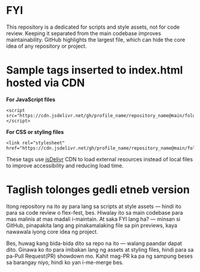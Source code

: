 # FYI
This repository is a dedicated for scripts and style assets, not for code review. Keeping it separated from the main codebase improves maintainability. 
GitHub highlights the largest file, which can hide the core idea of any repository or project.


# Sample tags inserted to index.html hosted via CDN

**For JavaScript files**
```
<script src="https://cdn.jsdelivr.net/gh/profile_name/repository_name@main/folder_name/scriptName.js"></script>
```
**For CSS or styling files**
```
<link rel="stylesheet" href="https://cdn.jsdelivr.net/gh/profile_name/repository_name@main/folder_name/style.css">
```
These tags use [jsDelivr](https://cdn.jsdelivr.net) CDN to load external resources instead of local files to improve accessibility and reducing load time.

# Taglish tolonges gedli etneb version
Itong repository na ito ay para lang sa scripts at style assets — hindi ito para sa code review o flex-fest, bes. 
Hiwalay ito sa main codebase para mas malinis at mas madali i-maintain. 
At saka FYI lang ha? — minsan si GitHub, pinapakita lang ang pinakamalaking file sa pin previews, kaya nawawala iyong core idea ng project.

Bes, huwag kang bida-bida dito sa repo na ito — walang paandar dapat dito. Ginawa ko ito para imbakan lang ng assets at styling files, hindi para sa pa-Pull Request(PR) showdown mo. 
Kahit mag-PR ka pa ng sampung beses sa barangay niyo, hindi ko yan i-me-merge bes.
